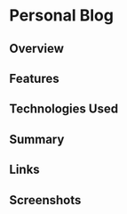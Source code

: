# Personal Blog

## Overview

## Features

## Technologies Used

## Summary 


## Links

## Screenshots
